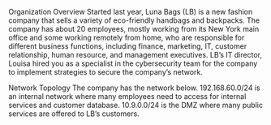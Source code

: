 Organization Overview
Started last year, Luna Bags (LB) is a new fashion company that sells a variety of eco-friendly handbags and backpacks. The company has about 20 employees, mostly working from its New York main office and some working remotely from home, who are responsible for different business functions, including finance, marketing, IT, customer relationship, human resource, and management executives. LB’s IT director, Louisa hired you as a specialist in the cybersecurity team for the company to implement strategies to secure the company’s network.

Network Topology
The company has the network below. 192.168.60.0/24 is an internal network where many employees need to access for internal services and customer database. 10.9.0.0/24 is the DMZ where many public services are offered to LB’s customers. 

